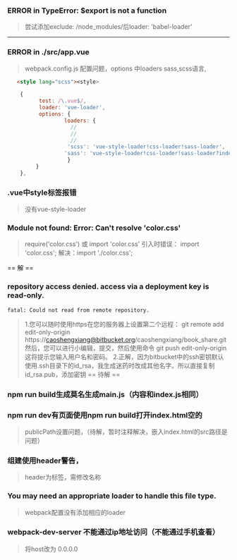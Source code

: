 ### ERROR in   TypeError: $export is not a function
> 尝试添加exclude: /node_modules/后loader: 'babel-loader'

---

### ERROR in ./src/app.vue
> webpack.config.js 配置问题，options 中loaders sass,scss语言, 
 ```html
    <style lang="scss"><style>
```

```js
    {
          test: /\.vue$/,
          loader: 'vue-loader',
          options: {
                  loaders: {
                    // 
                    // 
                    // 
                   'scss': 'vue-style-loader!css-loader!sass-loader',
                  'sass': 'vue-style-loader!css-loader!sass-loader?indentedSyntax'
                   }
         }
    },
```

### .vue中style标签报错
> 没有vue-style-loader

### Module not found: Error: Can't resolve 'color.css'
> require('color.css') 或 import 'color.css'
    引入时错误： import 'color.css';
    解决：import './color.css';


== 解 ==
### repository access denied. access via a deployment key is read-only.
    fatal: Could not read from remote repository.
> 1.您可以随时使用https在您的服务器上设置第二个远程：
    git remote add edit-only-origin https://caoshengxiang@bitbucket.org/caoshengxiang/book_share.git
    然后，您可以进行小编辑，提交，然后使用命令
    git push edit-only-origin
    这将提示您输入用户名和密码。
    2.正解，因为bitbucket中的ssh密钥默认使用.ssh目录下的id_rsa，我生成迷药时改成其他名字。所以直接复制id_rsa.pub，添加密钥
== 待解 ==
### npm run build生成莫名生成main.js（内容和index.js相同）
>

### npm run dev有页面使用npm run build打开index.html空的
> publicPath设置问题，（待解，暂时注释解决，嵌入index.html的src路径是问题）

### 组建使用header警告，
> header为标签，需修改名称

### You may need an appropriate loader to handle this file type.
> webpack配置没有添加相应的loader

### webpack-dev-server 不能通过ip地址访问（不能通过手机查看）
> 将host改为 0.0.0.0